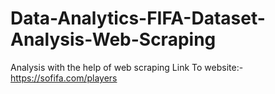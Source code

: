 # Data-Analytics-FIFA-Dataset-Analysis-Web-Scraping

Analysis with the help of web scraping 
Link To website:- https://sofifa.com/players
